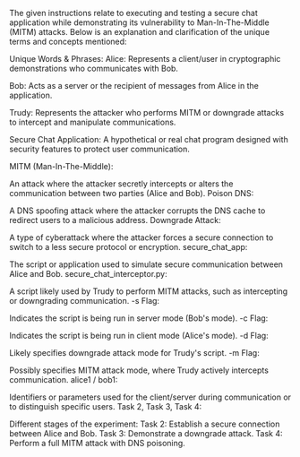 The given instructions relate to executing and testing a secure chat application while demonstrating its vulnerability to Man-In-The-Middle (MITM) attacks. Below is an explanation and clarification of the unique terms and concepts mentioned:

Unique Words & Phrases:
Alice: Represents a client/user in cryptographic demonstrations who communicates with Bob.

Bob: Acts as a server or the recipient of messages from Alice in the application.

Trudy: Represents the attacker who performs MITM or downgrade attacks to intercept and manipulate communications.

Secure Chat Application: A hypothetical or real chat program designed with security features to protect user communication.

MITM (Man-In-The-Middle):

An attack where the attacker secretly intercepts or alters the communication between two parties (Alice and Bob).
Poison DNS:

A DNS spoofing attack where the attacker corrupts the DNS cache to redirect users to a malicious address.
Downgrade Attack:

A type of cyberattack where the attacker forces a secure connection to switch to a less secure protocol or encryption.
secure_chat_app:

The script or application used to simulate secure communication between Alice and Bob.
secure_chat_interceptor.py:

A script likely used by Trudy to perform MITM attacks, such as intercepting or downgrading communication.
-s Flag:

Indicates the script is being run in server mode (Bob's mode).
-c Flag:

Indicates the script is being run in client mode (Alice's mode).
-d Flag:

Likely specifies downgrade attack mode for Trudy's script.
-m Flag:

Possibly specifies MITM attack mode, where Trudy actively intercepts communication.
alice1 / bob1:

Identifiers or parameters used for the client/server during communication or to distinguish specific users.
Task 2, Task 3, Task 4:

Different stages of the experiment:
Task 2: Establish a secure connection between Alice and Bob.
Task 3: Demonstrate a downgrade attack.
Task 4: Perform a full MITM attack with DNS poisoning.
